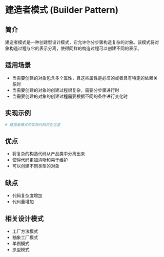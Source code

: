 # 建造者模式 (Builder Pattern)

## 简介
建造者模式是一种创建型设计模式，它允许你分步骤构造复杂的对象。该模式将对象构造过程与它的表示分离，使得同样的构造过程可以创建不同的表示。

## 适用场景
- 当需要创建的对象包含多个属性，且这些属性是必须的或者具有特定的依赖关系时
- 当需要创建的对象的创建过程很复杂，需要分步骤进行时
- 当需要创建的对象的创建过程需要根据不同的条件进行变化时

## 实现示例
```python
# 建造者模式的实现代码将在这里
```

## 优点
- 将复杂的构造代码从产品类中分离出来
- 使得代码更加清晰和易于维护
- 可以创建不同类型的对象

## 缺点
- 代码复杂度增加
- 代码量增加

## 相关设计模式
- 工厂方法模式
- 抽象工厂模式
- 单例模式
- 原型模式
